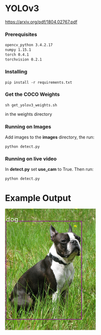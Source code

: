 # YOLOv3

https://arxiv.org/pdf/1804.02767.pdf

### Prerequisites

```
opencv_python 3.4.2.17
numpy 1.15.1
torch 0.4.1
torchvision 0.2.1
```

### Installing

```
pip install -r requirements.txt
```

### Get the COCO Weights

```
sh get_yolov3_weights.sh
```

in the weights directory

### Running on Images

Add images to the **images** directory, the run:

```
python detect.py
```

### Running on live video

In **detect.py** set **use_cam** to True. Then run:

```
python detect.py
```

# Example Output

<img src="https://github.com/benjaminrwilson/yolov3/blob/master/results/Boston_Terrier_male.jpg" width="300">  
